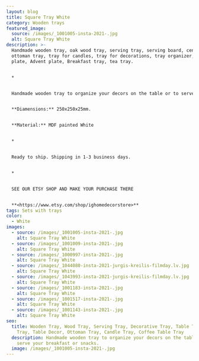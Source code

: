 ```yaml
---
layout: blog
title: Square Tray White
category: Wooden trays
featured_image:
  source: /images/_1001005-insta-2021-.jpg
  alt: Square Tray White
description: >-
  Handmade wooden tray, oak wood tray, serving tray, serving board, centerpiece,
  ottoman tray, tray for candles, tray for decorations, tray organizer, Candle
  plate, Advent plate, Breakfast tray, tea tray.


  *


  Handmade wooden tray to organize your decors on the table or to serve your breakfast or snacks.


  **Diamensions:** 250x250x25mm.


  **Material:** MDF painted White


  *


  Ready to ship. Shipping in 1-3 business days.


  *


  SEE OUR ETSY SHOP AND MAKE YOUR PURCHASE THERE


  **<https://www.etsy.com/shop/ighomedecorstore>**
tags: Sets with trays
color:
  - White
images:
  - source: /images/_1001005-insta-2021-.jpg
    alt: Square Tray White
  - source: /images/_1001009-insta-2021-.jpg
    alt: Square Tray White
  - source: /images/_1000997-insta-2021-.jpg
    alt: Square Tray White
  - source: /images/_1044080-insta-2021-jurgis-kreilis-filmday.lv.jpg
    alt: Square Tray White
  - source: /images/_1043993-insta-2021-jurgis-kreilis-filmday.lv.jpg
    alt: Square Tray White
  - source: /images/_1001183-insta-2021-.jpg
    alt: Square Tray White
  - source: /images/_1001517-insta-2021-.jpg
    alt: Square Tray White
  - source: /images/_1001143-insta-2021-.jpg
    alt: Square Tray White
seo:
  title: Wooden Tray, Wood Tray, Serving Tray, Decorative Tray, Table Tray, Tea
    Tray, Table Decor, Ottoman Tray, Candle Tray, Coffee Table Tray
  description: Handmade wooden tray to organize your decors on the table or to
    serve your breakfast or snacks.
  image: /images/_1001005-insta-2021-.jpg
---
```

